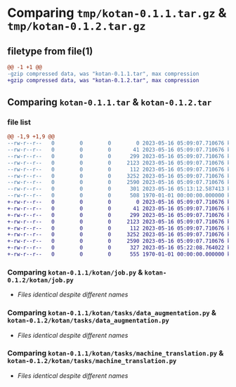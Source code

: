 # Comparing `tmp/kotan-0.1.1.tar.gz` & `tmp/kotan-0.1.2.tar.gz`

## filetype from file(1)

```diff
@@ -1 +1 @@
-gzip compressed data, was "kotan-0.1.1.tar", max compression
+gzip compressed data, was "kotan-0.1.2.tar", max compression
```

## Comparing `kotan-0.1.1.tar` & `kotan-0.1.2.tar`

### file list

```diff
@@ -1,9 +1,9 @@
--rw-r--r--   0        0        0        0 2023-05-16 05:09:07.710676 kotan-0.1.1/README.md
--rw-r--r--   0        0        0       41 2023-05-16 05:09:07.710676 kotan-0.1.1/kotan/__init__.py
--rw-r--r--   0        0        0      299 2023-05-16 05:09:07.710676 kotan-0.1.1/kotan/const.py
--rw-r--r--   0        0        0     2123 2023-05-16 05:09:07.710676 kotan-0.1.1/kotan/job.py
--rw-r--r--   0        0        0      112 2023-05-16 05:09:07.710676 kotan-0.1.1/kotan/tasks/__init__.py
--rw-r--r--   0        0        0     3252 2023-05-16 05:09:07.710676 kotan-0.1.1/kotan/tasks/data_augmentation.py
--rw-r--r--   0        0        0     2590 2023-05-16 05:09:07.710676 kotan-0.1.1/kotan/tasks/machine_translation.py
--rw-r--r--   0        0        0      301 2023-05-16 05:13:12.587413 kotan-0.1.1/pyproject.toml
--rw-r--r--   0        0        0      508 1970-01-01 00:00:00.000000 kotan-0.1.1/PKG-INFO
+-rw-r--r--   0        0        0        0 2023-05-16 05:09:07.710676 kotan-0.1.2/README.md
+-rw-r--r--   0        0        0       41 2023-05-16 05:09:07.710676 kotan-0.1.2/kotan/__init__.py
+-rw-r--r--   0        0        0      299 2023-05-16 05:09:07.710676 kotan-0.1.2/kotan/const.py
+-rw-r--r--   0        0        0     2123 2023-05-16 05:09:07.710676 kotan-0.1.2/kotan/job.py
+-rw-r--r--   0        0        0      112 2023-05-16 05:09:07.710676 kotan-0.1.2/kotan/tasks/__init__.py
+-rw-r--r--   0        0        0     3252 2023-05-16 05:09:07.710676 kotan-0.1.2/kotan/tasks/data_augmentation.py
+-rw-r--r--   0        0        0     2590 2023-05-16 05:09:07.710676 kotan-0.1.2/kotan/tasks/machine_translation.py
+-rw-r--r--   0        0        0      327 2023-05-16 05:22:08.764022 kotan-0.1.2/pyproject.toml
+-rw-r--r--   0        0        0      555 1970-01-01 00:00:00.000000 kotan-0.1.2/PKG-INFO
```

### Comparing `kotan-0.1.1/kotan/job.py` & `kotan-0.1.2/kotan/job.py`

 * *Files identical despite different names*

### Comparing `kotan-0.1.1/kotan/tasks/data_augmentation.py` & `kotan-0.1.2/kotan/tasks/data_augmentation.py`

 * *Files identical despite different names*

### Comparing `kotan-0.1.1/kotan/tasks/machine_translation.py` & `kotan-0.1.2/kotan/tasks/machine_translation.py`

 * *Files identical despite different names*

